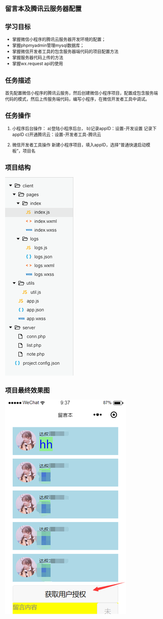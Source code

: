 ## 留言本及腾讯云服务器配置

## 学习目标

- 掌握微信小程序的腾讯云服务器开发环境的配置；
- 掌握phpmyadmin管理mysql数据库；
- 掌握微信开发者工具的包含服务器端代码的项目配置方法
- 掌握服务器代码上传的方法
- 掌握wx.request api的使用

## 任务描述

首先配置微信小程序的腾讯云服务，然后创建微信小程序项目，配置成包含服务端代码的模式，然后上传服务端代码，编写小程序，在微信开发者工具中调试。

## 任务操作

1. 小程序后台操作：
 a)登陆小程序后台，
 b)记录appID：设置-开发设置  记录下appID
 c)开通腾讯云：设置-开发者工具-腾讯云  

2. 微信开发者工具操作
 新建小程序项目，填入appID，选择“普通快速启动模板”，项目名

## 项目结构

![结构展示](1.png)

## 项目最终效果图

![效果图](2.png)
